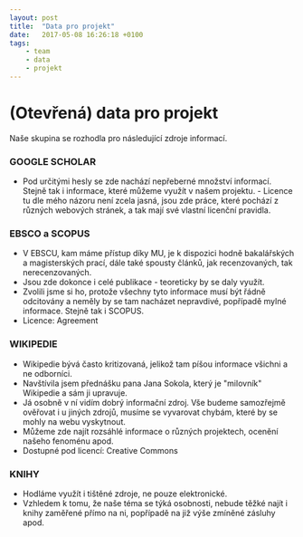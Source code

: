 ```yaml
---
layout: post
title:  "Data pro projekt"
date:   2017-05-08 16:26:18 +0100
tags: 
    - team
    - data
    - projekt
---
```


# (Otevřená) data pro projekt

Naše skupina se rozhodla pro následující zdroje informací.

### GOOGLE SCHOLAR

- Pod určitými hesly se zde nachází nepřeberné množství informací. Stejně tak i informace, které můžeme využít v našem projektu. - Licence tu dle mého názoru není zcela jasná, jsou zde práce, které pochází z různých webových stránek, a tak mají své vlastní licenční pravidla.

### EBSCO a SCOPUS

- V EBSCU, kam máme přístup díky MU, je k dispozici hodně bakalářských a magisterských prací, dále také spousty článků, jak recenzovaných, tak nerecenzovaných.
- Jsou zde dokonce i celé publikace - teoreticky by se daly využít.
- Zvolili jsme si ho, protože všechny tyto informace musí být řádně odcitovány a neměly by se tam nacházet nepravdivé, popřípadě mylné informace. Stejně tak i SCOPUS.
- Licence: Agreement

### WIKIPEDIE

- Wikipedie bývá často kritizovaná, jelikož tam píšou informace všichni a ne odborníci.
- Navštívila jsem přednášku pana Jana Sokola, který je "milovník" Wikipedie a sám ji upravuje.
- Já osobně v ní vidím dobrý informační zdroj. Vše budeme samozřejmě ověřovat i u jiných zdrojů, musíme se vyvarovat chybám, které by se mohly na webu vyskytnout.
- Můžeme zde najít rozsáhlé informace o různých projektech, ocenění našeho fenoménu apod.
- Dostupné pod licencí: Creative Commons

### KNIHY

- Hodláme využít i tištěné zdroje, ne pouze elektronické.
- Vzhledem k tomu, že naše téma se týká osobnosti, nebude těžké najít i knihy zaměřené přímo na ni, popřípadě na již výše zmíněné zásluhy apod.